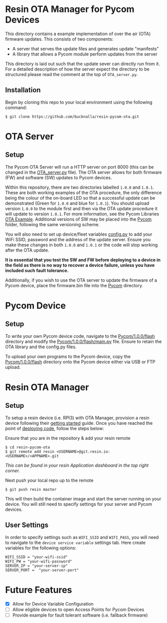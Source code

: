 # Resin OTA Manager for Pycom Devices


This directory contains a example implementation of over the air (OTA)
firmware updates. This consists of two components:
  - A server that serves the update files and generates update "manifests"
  - A library that allows a Pycom module perform updates from the server

This directory is laid out such that the update sever can directly run from it.
For a detailed description of how the server expect the directory to be structured please read the comment at the top of `OTA_server.py`.

Installation
-----

Begin by cloning this repo to your local environment using the following command:

```
$ git clone https://github.com/bucknalla/resin-pycom-ota.git
```

# OTA Server

Setup
-----
The Pycom OTA Server will run a HTTP server on port 8000 (this can be changed in the [OTA_server.py](OTA_server.py) file). The OTA server allows for both firmware (FW) and software (SW) updates to Pycom devices.

Within this repository, there are two directories labelled `1.0.0` and `1.0.1`. These are both working examples of the OTA procedure, the only difference being the colour of the on-board LED so that a successful update can be demonstrated (Green for `1.0.0` and blue for `1.0.1`). You should upload version `1.0.0` to the module first and then via the OTA update procedure it will update to version `1.0.1`. For more information, see the Pycom Libraries [OTA Example](https://github.com/pycom/pycom-libraries/tree/master/examples/OTA). Additional versions of SW may be placed into the [Pycom](Pycom/) folder, following the same versioning scheme.

You will also need to set up device/fleet variables [config.py](config.py) to add your WiFi SSID, password and the address of the update server. Ensure you make these changes in both `1.0.0` and `1.0.1` or the code will stop working after the OTA update.

**It is essential that you test the SW and FW before deploying to a device in the field as there is no way to recover a device failure, unless you have included such fault tolerance.**

Additionally, if you wish to use the OTA server to update the firmware of a Pycom device, place the firmware.bin file into the [Pycom](Pycom/) directory.

# Pycom Device

Setup
-----
To write your own Pycom device code, navigate to the [Pycom/1.0.0/flash](Pycom/1.0.0/flash/) directory and modify the [Pycom/1.0.0/flash/main.py](Pycom/1.0.0/flash/main.py) file. Ensure to retain the OTA library and the config.py files.

To upload your own programs to the Pycom device, copy the [Pycom/1.0.0/flash](Pycom/1.0.0/flash/) directory onto the Pycom device either via USB or FTP upload.

# Resin OTA Manager

Setup
-----

To setup a resin device (i.e. RPI3) with OTA Manager, provision a resin device following their [getting started](https://docs.resin.io/learn/getting-started/raspberrypi3/python/) guide. Once you have reached the point of [deploying code](https://docs.resin.io/learn/getting-started/raspberrypi3/python/#deploy-code), follow the steps below:

Ensure that you are in the repository & add your resin remote
```
$ cd resin-pycom-ota
$ git remote add resin <USERNAME>@git.resin.io:<USERNAME>/<APPNAME>.git
```
*This can be found in your resin Application dashboard in the top right corner.*

Next push your local repo up to the remote
```
$ git push resin master
```

This will then build the container image and start the server running on your device. You will still need to specify settings for your server and Pycom devices.

User Settings
-----

In order to specify settings such as `WIFI_SSID` and `WIFI_PASS`, you will need to navigate to the `device service variable` settings tab. Here create variables for the following options:

```
WIFI_SSID = "your-wifi-ssid"
WIFI_PW = "your-wifi-password"
SERVER_IP = "your-server-ip"
SERVER_PORT =  "your-server-port"
```

# Future Features

- [x] Allow for Device Variable Configuration
- [ ] Allow eligible devices to open Access Points for Pycom Devices
- [ ] Provide example for fault tolerant software (i.e. fallback firmware)